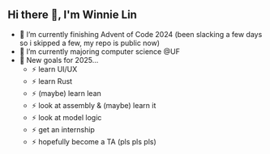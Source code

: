 ## Hi there 👋, I'm Winnie Lin
- 🔭 I’m currently finishing Advent of Code 2024 (been slacking a few days so i skipped a few, my repo is public now)
- 🌱 I’m currently majoring computer science @UF
- 🤔 New goals for 2025...
    - ⚡ learn UI/UX
    - ⚡ learn Rust
    - ⚡ (maybe) learn lean
    - ⚡ look at assembly & (maybe) learn it
    - ⚡ look at model logic
    - ⚡ get an internship
    - ⚡ hopefully become a TA (pls pls pls)

<!--
**wiwiwashere/wiwiwashere** is a ✨ _special_ ✨ repository because its `README.md` (this file) appears on your GitHub profile.

Here are some ideas to get you started:

- 🔭 I’m currently working on ...
- 🌱 I’m currently learning ...
- 👯 I’m looking to collaborate on ...
- 🤔 I’m looking for help with ...
- 💬 Ask me about ...
- 📫 How to reach me: ...
- 😄 Pronouns: ...
- ⚡ Fun fact: ...
-->
